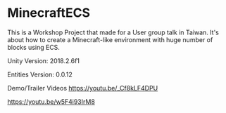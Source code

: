 # MinecraftECS
This is a Workshop Project that made for a User group talk in Taiwan.
It's about how to create a Minecraft-like environment with huge number of blocks using ECS.

Unity Version:
2018.2.6f1

Entities Version:
0.0.12

Demo/Trailer Videos
https://youtu.be/_Cf8kLF4DPU

https://youtu.be/w5F4i93IrM8